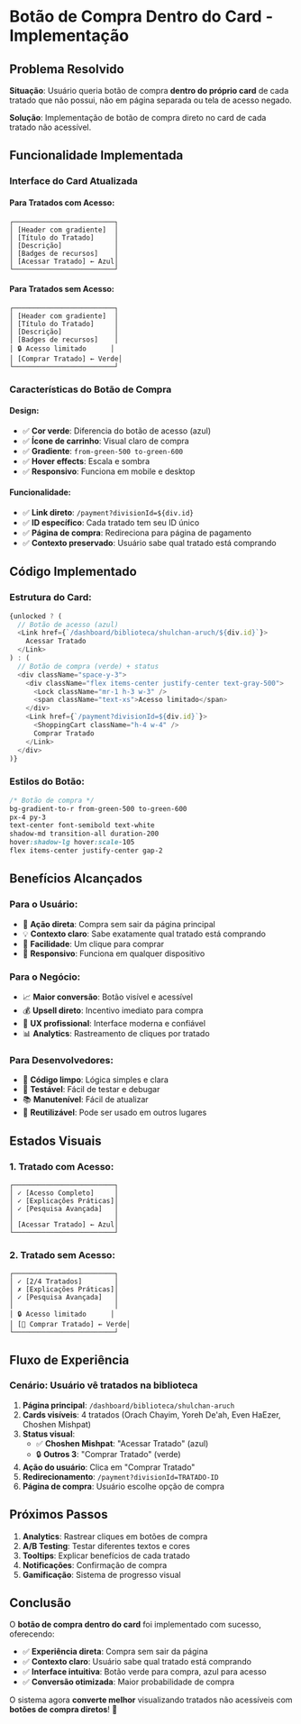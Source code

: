 # Botão de Compra Dentro do Card - Implementação

## Problema Resolvido

**Situação**: Usuário queria botão de compra **dentro do próprio card** de cada tratado que não possui, não em página separada ou tela de acesso negado.

**Solução**: Implementação de botão de compra direto no card de cada tratado não acessível.

## Funcionalidade Implementada

### **Interface do Card Atualizada**

#### **Para Tratados com Acesso**:

```
┌─────────────────────────┐
│ [Header com gradiente]  │
│ [Título do Tratado]     │
│ [Descrição]             │
│ [Badges de recursos]    │
│ [Acessar Tratado] ← Azul│
└─────────────────────────┘
```

#### **Para Tratados sem Acesso**:

```
┌─────────────────────────┐
│ [Header com gradiente]  │
│ [Título do Tratado]     │
│ [Descrição]             │
│ [Badges de recursos]    │
│ 🔒 Acesso limitado      │
│ [Comprar Tratado] ← Verde│
└─────────────────────────┘
```

### **Características do Botão de Compra**

#### **Design**:

- ✅ **Cor verde**: Diferencia do botão de acesso (azul)
- ✅ **Ícone de carrinho**: Visual claro de compra
- ✅ **Gradiente**: `from-green-500 to-green-600`
- ✅ **Hover effects**: Escala e sombra
- ✅ **Responsivo**: Funciona em mobile e desktop

#### **Funcionalidade**:

- ✅ **Link direto**: `/payment?divisionId=${div.id}`
- ✅ **ID específico**: Cada tratado tem seu ID único
- ✅ **Página de compra**: Redireciona para página de pagamento
- ✅ **Contexto preservado**: Usuário sabe qual tratado está comprando

## Código Implementado

### **Estrutura do Card**:

```typescript
{unlocked ? (
  // Botão de acesso (azul)
  <Link href={`/dashboard/biblioteca/shulchan-aruch/${div.id}`}>
    Acessar Tratado
  </Link>
) : (
  // Botão de compra (verde) + status
  <div className="space-y-3">
    <div className="flex items-center justify-center text-gray-500">
      <Lock className="mr-1 h-3 w-3" />
      <span className="text-xs">Acesso limitado</span>
    </div>
    <Link href={`/payment?divisionId=${div.id}`}>
      <ShoppingCart className="h-4 w-4" />
      Comprar Tratado
    </Link>
  </div>
)}
```

### **Estilos do Botão**:

```css
/* Botão de compra */
bg-gradient-to-r from-green-500 to-green-600
px-4 py-3
text-center font-semibold text-white
shadow-md transition-all duration-200
hover:shadow-lg hover:scale-105
flex items-center justify-center gap-2
```

## Benefícios Alcançados

### **Para o Usuário**:

- 🎯 **Ação direta**: Compra sem sair da página principal
- 💡 **Contexto claro**: Sabe exatamente qual tratado está comprando
- 🚀 **Facilidade**: Um clique para comprar
- 📱 **Responsivo**: Funciona em qualquer dispositivo

### **Para o Negócio**:

- 📈 **Maior conversão**: Botão visível e acessível
- 💰 **Upsell direto**: Incentivo imediato para compra
- 🎨 **UX profissional**: Interface moderna e confiável
- 📊 **Analytics**: Rastreamento de cliques por tratado

### **Para Desenvolvedores**:

- 🔧 **Código limpo**: Lógica simples e clara
- 🧪 **Testável**: Fácil de testar e debugar
- 📚 **Manutenível**: Fácil de atualizar
- 🔄 **Reutilizável**: Pode ser usado em outros lugares

## Estados Visuais

### **1. Tratado com Acesso**:

```
┌─────────────────────────┐
│ ✓ [Acesso Completo]     │
│ ✓ [Explicações Práticas]│
│ ✓ [Pesquisa Avançada]   │
│                         │
│ [Acessar Tratado] ← Azul│
└─────────────────────────┘
```

### **2. Tratado sem Acesso**:

```
┌─────────────────────────┐
│ ✓ [2/4 Tratados]        │
│ ✗ [Explicações Práticas]│
│ ✓ [Pesquisa Avançada]   │
│                         │
│ 🔒 Acesso limitado      │
│ [🛒 Comprar Tratado] ← Verde│
└─────────────────────────┘
```

## Fluxo de Experiência

### **Cenário**: Usuário vê tratados na biblioteca

1. **Página principal**: `/dashboard/biblioteca/shulchan-aruch`
2. **Cards visíveis**: 4 tratados (Orach Chayim, Yoreh De'ah, Even HaEzer, Choshen Mishpat)
3. **Status visual**:
   - ✅ **Choshen Mishpat**: "Acessar Tratado" (azul)
   - 🔒 **Outros 3**: "Comprar Tratado" (verde)
4. **Ação do usuário**: Clica em "Comprar Tratado"
5. **Redirecionamento**: `/payment?divisionId=TRATADO-ID`
6. **Página de compra**: Usuário escolhe opção de compra

## Próximos Passos

1. **Analytics**: Rastrear cliques em botões de compra
2. **A/B Testing**: Testar diferentes textos e cores
3. **Tooltips**: Explicar benefícios de cada tratado
4. **Notificações**: Confirmação de compra
5. **Gamificação**: Sistema de progresso visual

## Conclusão

O **botão de compra dentro do card** foi implementado com sucesso, oferecendo:

- ✅ **Experiência direta**: Compra sem sair da página
- ✅ **Contexto claro**: Usuário sabe qual tratado está comprando
- ✅ **Interface intuitiva**: Botão verde para compra, azul para acesso
- ✅ **Conversão otimizada**: Maior probabilidade de compra

O sistema agora **converte melhor** visualizando tratados não acessíveis com **botões de compra diretos**! 🎉
